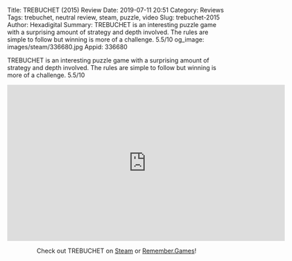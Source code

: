 Title: TREBUCHET (2015) Review
Date: 2019-07-11 20:51
Category: Reviews
Tags: trebuchet, neutral review, steam, puzzle, video
Slug: trebuchet-2015
Author: Hexadigital
Summary: TREBUCHET is an interesting puzzle game with a surprising amount of strategy and depth involved. The rules are simple to follow but winning is more of a challenge. 5.5/10
og_image: images/steam/336680.jpg
Appid: 336680

TREBUCHET is an interesting puzzle game with a surprising amount of strategy and depth involved. The rules are simple to follow but winning is more of a challenge. 5.5/10

<center><iframe src="https://www.youtube.com/embed/ELsA_vvDU_s?feature=oembed" allow="accelerometer; autoplay; encrypted-media; gyroscope; picture-in-picture" width="640" height="360" frameborder="0"></iframe>

Check out TREBUCHET on [Steam](https://store.steampowered.com/app/336680/?curator_clanid=34633900) or [Remember.Games](https://remember.games/game/2671/)!</center>